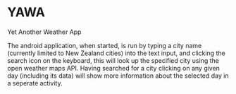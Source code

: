 # YAWA
Yet Another Weather App

The android application, when started, is run by typing a city name (currently limited to New Zealand cities) into the text input,
and clicking the search icon on the keyboard, this will look up the specified city using the open weather maps API.
Having searched for a city clicking on any given day (including its data) will show more information about the selected day in a
seperate activity.

